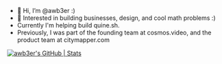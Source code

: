 - 👋 Hi, I’m @awb3er :)
- 🌱 Interested in building businesses, design, and cool math problems :)
- Currently I'm helping build quine.sh.
- Previously, I was part of the founding team at cosmos.video, and the product team at citymapper.com

  
[![awb3er's GitHub | Stats](https://stats.quine.sh/awb3er/github?theme=dark)](https://quine.sh?utm_source=widgets&utm_campaign=awb3er)

